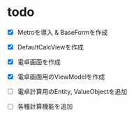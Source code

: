 # todo

- [x] Metroを導入 & BaseFormを作成
- [x] DefaultCalcViewを作成
- [x] 電卓画面を作成
- [x] 電卓画面用のViewModelを作成

- [ ] 電卓計算用のEntity, ValueObjectを追加
- [ ] 各種計算機能を追加